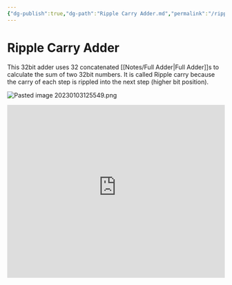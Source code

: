 ```yaml
---
{"dg-publish":true,"dg-path":"Ripple Carry Adder.md","permalink":"/ripple-carry-adder/","tags":[null]}
---
```




# Ripple Carry Adder
This 32bit adder uses 32 concatenated [[Notes/Full Adder\|Full Adder]]s to calculate the sum of two 32bit numbers. It is called Ripple carry because the carry of each step is rippled into the next step (higher bit position).

![Pasted image 20230103125549.png](/img/user/Assets/Pasted%20image%2020230103125549.png)

<iframe width="100%" height="400" src="https://www.youtube-nocookie.com/embed/-nAg1TFgDjQ" title="YouTube video player" frameborder="0" allow="accelerometer; autoplay; clipboard-write; encrypted-media; gyroscope; picture-in-picture" allowfullscreen></iframe>
